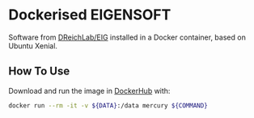 # Dockerised EIGENSOFT
Software from [DReichLab/EIG](https://github.com/DReichLab/EIG) installed in a Docker container, based on Ubuntu Xenial.

## How To Use
Download and run the image in [DockerHub](https://hub.docker.com/r/mercury/eigensoft) with:
```bash
docker run --rm -it -v ${DATA}:/data mercury ${COMMAND}
```
